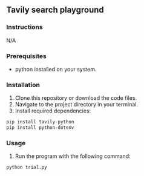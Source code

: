 ## Tavily search playground

### Instructions

N/A

### Prerequisites

- python installed on your system.

### Installation

1. Clone this repository or download the code files.
2. Navigate to the project directory in your terminal.
3. Install required dependencies:

```python
pip install tavily-python
pip install python-dotenv
```

### Usage

1. Run the program with the following command:

```python
python trial.py
```